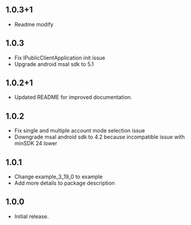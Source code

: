 ## 1.0.3+1
- Readme modify

## 1.0.3
- Fix IPublicClientApplication init issue
- Upgrade android msal sdk to 5.1

## 1.0.2+1
- Updated README for improved documentation.

## 1.0.2
- Fix single and multiple account mode selection issue
- Downgrade msal android sdk to 4.2 because incompatible issue with minSDK 24 lower

## 1.0.1
- Change example_3_19_0 to example
- Add more details to package description

## 1.0.0
- Initial release.
